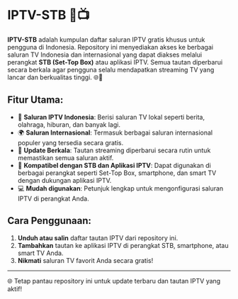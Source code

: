 # IPTV-STB 🎥📺

**IPTV-STB** adalah kumpulan daftar saluran IPTV gratis khusus untuk pengguna di Indonesia. Repository ini menyediakan akses ke berbagai saluran TV Indonesia dan internasional yang dapat diakses melalui perangkat **STB (Set-Top Box)** atau aplikasi IPTV. Semua tautan diperbarui secara berkala agar pengguna selalu mendapatkan streaming TV yang lancar dan berkualitas tinggi. 🌐📡

## Fitur Utama:
- 📡 **Saluran IPTV Indonesia**: Berisi saluran TV lokal seperti berita, olahraga, hiburan, dan banyak lagi.
- 🌍 **Saluran Internasional**: Termasuk berbagai saluran internasional populer yang tersedia secara gratis.
- 🔄 **Update Berkala**: Tautan streaming diperbarui secara rutin untuk memastikan semua saluran aktif.
- 📲 **Kompatibel dengan STB dan Aplikasi IPTV**: Dapat digunakan di berbagai perangkat seperti Set-Top Box, smartphone, dan smart TV dengan dukungan aplikasi IPTV.
- 💻 **Mudah digunakan**: Petunjuk lengkap untuk mengonfigurasi saluran IPTV di perangkat Anda.

## Cara Penggunaan:
1. **Unduh atau salin** daftar tautan IPTV dari repository ini.
2. **Tambahkan** tautan ke aplikasi IPTV di perangkat STB, smartphone, atau smart TV Anda.
3. **Nikmati** saluran TV favorit Anda secara gratis!


---

🌐 Tetap pantau repository ini untuk update terbaru dan tautan IPTV yang aktif!
